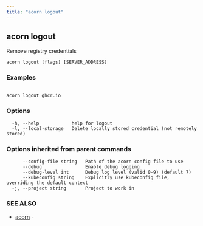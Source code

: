 ```yaml
---
title: "acorn logout"
---
```

## acorn logout

Remove registry credentials

```
acorn logout [flags] [SERVER_ADDRESS]
```

### Examples

```

acorn logout ghcr.io
```

### Options

```
  -h, --help            help for logout
  -l, --local-storage   Delete locally stored credential (not remotely stored)
```

### Options inherited from parent commands

```
      --config-file string   Path of the acorn config file to use
      --debug                Enable debug logging
      --debug-level int      Debug log level (valid 0-9) (default 7)
      --kubeconfig string    Explicitly use kubeconfig file, overriding the default context
  -j, --project string       Project to work in
```

### SEE ALSO

* [acorn](acorn.md)	 - 

